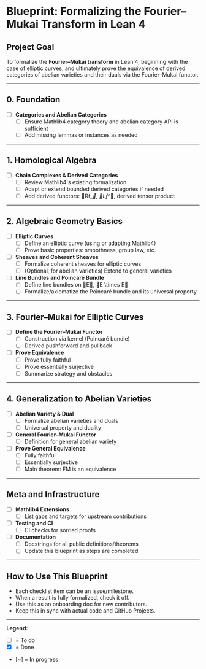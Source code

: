 # Blueprint: Formalizing the Fourier–Mukai Transform in Lean 4

## Project Goal

To formalize the **Fourier–Mukai transform** in Lean 4, beginning with the case of elliptic curves, and ultimately prove the equivalence of derived categories of abelian varieties and their duals via the Fourier–Mukai functor.

---

## 0. Foundation

- [ ] **Categories and Abelian Categories**
  - [ ] Ensure Mathlib4 category theory and abelian category API is sufficient
  - [ ] Add missing lemmas or instances as needed

---

## 1. Homological Algebra

- [ ] **Chain Complexes & Derived Categories**
  - [ ] Review Mathlib4's existing formalization
  - [ ] Adapt or extend bounded derived categories if needed
  - [ ] Add derived functors: Rf_*, Lf^*, derived tensor product

---

## 2. Algebraic Geometry Basics

- [ ] **Elliptic Curves**
  - [ ] Define an elliptic curve (using or adapting Mathlib4)
  - [ ] Prove basic properties: smoothness, group law, etc.

- [ ] **Sheaves and Coherent Sheaves**
  - [ ] Formalize coherent sheaves for elliptic curves
  - [ ] (Optional, for abelian varieties) Extend to general varieties

- [ ] **Line Bundles and Poincaré Bundle**
  - [ ] Define line bundles on E, E \times E
  - [ ] Formalize/axiomatize the Poincaré bundle and its universal property

---

## 3. Fourier–Mukai for Elliptic Curves

- [ ] **Define the Fourier–Mukai Functor**
  - [ ] Construction via kernel (Poincaré bundle)
  - [ ] Derived pushforward and pullback

- [ ] **Prove Equivalence**
  - [ ] Prove fully faithful
  - [ ] Prove essentially surjective
  - [ ] Summarize strategy and obstacles

---

## 4. Generalization to Abelian Varieties

- [ ] **Abelian Variety & Dual**
  - [ ] Formalize abelian varieties and duals
  - [ ] Universal property and duality

- [ ] **General Fourier–Mukai Functor**
  - [ ] Definition for general abelian variety

- [ ] **Prove General Equivalence**
  - [ ] Fully faithful
  - [ ] Essentially surjective
  - [ ] Main theorem: FM is an equivalence

---

## Meta and Infrastructure

- [ ] **Mathlib4 Extensions**
  - [ ] List gaps and targets for upstream contributions
- [ ] **Testing and CI**
  - [ ] CI checks for sorried proofs
- [ ] **Documentation**
  - [ ] Docstrings for all public definitions/theorems
  - [ ] Update this blueprint as steps are completed

---

## How to Use This Blueprint

- Each checklist item can be an issue/milestone.
- When a result is fully formalized, check it off.
- Use this as an onboarding doc for new contributors.
- Keep this in sync with actual code and GitHub Projects.

---

**Legend:**  
- [ ] = To do  
- [x] = Done  
- [~] = In progress
